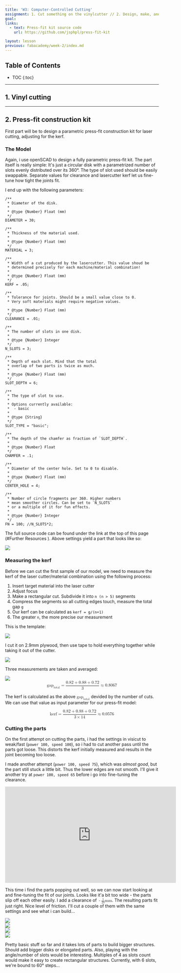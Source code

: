 ```yaml
---
title: 'W3: Computer-Controlled Cutting'
assignment: 1. Cut something on the vinylcutter // 2. Design, make, and document a parametric press-fit construction kit, accounting for the lasercutter kerf
goal:
links:
  - text: Press-fit kit source code
    url: https://github.com/jsphpl/press-fit-kit

layout: lesson
previous: fabacademy/week-2/index.md
---
```


## Table of Contents

* TOC
{:toc}

---

## 1. Vinyl cutting



---

## 2. Press-fit construction kit

First part will be to design a parametric press-fit construction kit for laser cutting, adjusting for the kerf.

### The Model

Again, i use openSCAD to design a fully parametric press-fit kit. The part itself is really simple: It's just a circular disk with a parametrized number of slots evenly distributed over its 360°. The type of slot used should be easily swappable. Separate values for clearance and lasercutter kerf let us fine-tune how tight the joints fit.

I end up with the following parameters:

```openscad
/**
 * Diameter of the disk.
 *
 * @type {Number} Float (mm)
 */
DIAMETER = 30;

/**
 * Thickness of the material used.
 *
 * @type {Number} Float (mm)
 */
MATERIAL = 3;

/**
 * Width of a cut produced by the lasercutter. This value shoud be
 * determined precisely for each machine/material combination!
 *
 * @type {Number} Float (mm)
 */
KERF = .05;

/**
 * Tolerance for joints. Should be a small value close to 0.
 * Very soft materials might require negative values.

 * @type {Number} Float (mm)
 */
CLEARANCE = .01;

/**
 * The number of slots in one disk.
 *
 * @type {Number} Integer
 */
N_SLOTS = 3;

/**
 * Depth of each slot. Mind that the total
 * overlap of two parts is twice as much.
 *
 * @type {Number} Float (mm)
 */
SLOT_DEPTH = 6;

/**
 * The type of slot to use.
 *
 * Options currently available:
 * 	- basic
 *
 * @type {String}
 */
SLOT_TYPE = "basic";

/**
 * The depth of the chamfer as fraction of `SLOT_DEPTH`.
 *
 * @type {Number} Float
 */
CHAMFER = .1;

/**
 * Diameter of the center hole. Set to 0 to disable.
 *
 * @type {Number} Float (mm)
 */
CENTER_HOLE = 4;

/**
 * Number of circle fragments per 360. Higher numbers
 * mean smoother circles. Can be set to `N_SLOTS`
 * or a multiple of it for fun effects.
 *
 * @type {Number} Integer
 */
FN = 100; //N_SLOTS*2;
```

The full source code can be found under the link at the top of this page (#Further Resources
). Above settings yield a part that looks like so:

<img src="01-openscad-kit.png" class="constrain" />

### Measuring the kerf

Before we can cut the first sample of our model, we need to measure the kerf of the laser cutter/material combination using the following process:

1. Insert target material into the laser cutter
2. Adjust focus
3. Make a rectangular cut. Subdivide it into `n (n > 5)` segments
4. Compress the segments so all cutting edges touch, measure the total gap `g`
5. Our kerf can be calculated as `kerf = g/(n+1)`
6. The greater `n`, the more precise our measurement

This is the template:

<img src="kerf-probe.svg" class="constrain shadow" />

I cut it on 2.9mm plywood, then use tape to hold everything together while taking it out of the cutter.

<img src="03-cutter-tape.jpg" class="constrain shadow" />

Three measurements are taken and averaged:

<img src="04-measuring.jpg" class="constrain shadow" />

<math display="block">
	<mrow>
		<msub><mi>gap</mi><mi>total</mi></msub> <mo>=</mo> <mfrac><mrow><mn>0.82</mn> <mo>+</mo> <mn>0.88</mn> <mo>+</mo> <mn>0.72</mn></mrow><mrow><mn>3</mn></mrow></mfrac> <mo>≈</mo> <mn>0.8067</mn>
	</mrow>
</math>

The kerf is calculated as the above <math><msub><mi>gap</mi><mi>total</mi></msub></math> devided by the number of cuts. We can use that value as input parameter for our press-fit model:

<math display="block">
	<mrow>
		<mi>kerf</mi> <mo>=</mo> <mfrac><mrow><mn>0.82</mn> <mo>+</mo> <mn>0.88</mn> <mo>+</mo> <mn>0.72</mn></mrow><mrow><mn>3</mn> <mo>×</mo> <mn>14</mn></mrow></mfrac> <mo>≈</mo> <mn>0.0576</mn>
	</mrow>
</math>

### Cutting the parts

On the first attempt on cutting the parts, i had the settings in visicut to weak/fast (`power 100, speed 100`), so i had to cut another pass until the parts got loose. This distorts the kerf initially measured and results in the joint becoming too loose.

I made another attempt (`power 100, speed 75`), which was *almost good*, but the part still stuck a little bit. Thus the lower edges are not smooth. I'll give it another try at `power 100, speed 65` before i go into fine-tuning the clearance.

<iframe width="560" height="315" src="https://www.youtube.com/embed/hcEFxzhH-BA" frameborder="0" allowfullscreen class="constrain"></iframe>

This time i find the parts popping out well, so we can now start looking at and fine-tuning the fit of our joints. Looks like it'a bit too wide - the parts slip off each other easily. I add a clearance of <math><mrow><mo>-</mo></mrow><mrow><mfrac><mrow><mn>1</mn></mrow><mrow><mn>20</mn></mrow></mfrac></mrow><mrow><mi>mm</mi></mrow></math>. The resulting parts fit just right. Nice level of friction. I'll cut a couple of them with the same settings and see what i can build…

<div class="row">
	<div class="col-sm"><img src="05-visicut.png" class="constrain" /></div>
	<div class="col-sm"><img src="06-more-parts.jpg" class="constrain shadow" /></div>
</div>
<div class="row">
	<div class="col-sm"><img src="07-triangles.jpg" class="constrain shadow" /></div>
	<div class="col-sm"><img src="08-hexagon.jpg" class="constrain shadow" /></div>
</div>

Pretty basic stuff so far and it takes lots of parts to build bigger structures. Should add bigger disks or elongated parts. Also, playing with the angle/number of slots would be interesting. Multiples of 4 as slots count would make it easy to create rectangular structures. Currently, with 6 slots, we're bound to 60° steps…

